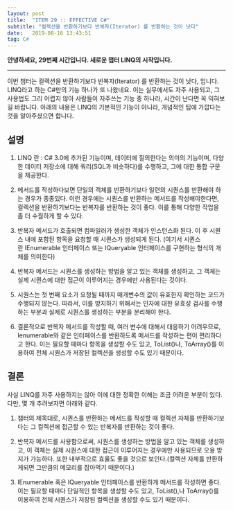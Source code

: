```yaml
---
layout: post
title:  "ITEM 29 :: EFFECTIVE C#"
subtitle: "컬렉션을 반환하기보다 반복자(Iterator) 를 반환하는 것이 낫다"
date:   2019-08-16 13:43:51
tag: C#
---
```


**안녕하세요, 29번째 시간입니다. 새로운 챕터 LINQ의 시작입니다.**

___

이번 챕터는 컬렉션을 반환하기보다 반복자(Iterator) 를 반환하는 것이 낫다, 입니다.
LINQ라고 하는 C#만의 기능 하나가 또 나왔네요.
이는 실무에서도 자주 사용되고, 그 사용법도 그리 어렵지 않아 사람들이 자주쓰는 기능 중 하나라, 시간이 난다면 꼭 익혀보길 바랍니다.
아래의 내용은 LINQ의 기본적인 기능이 아니라, 개념적인 팁에 가깝다는 것을 알아주셨으면 합니다.



## 설명


1. LINQ 란 : C# 3.0에 추가된 기능이며, 데이터에 질의한다는 의미의 기능이며, 다양한 데이터 저장소에 대해 쿼리(SQL과 비슷하다)를 수행하고, 그에 대한 통합 구문을 제공한다.



2. 메서드를 작성하다보면 단일의 객체를 반환하기보다 일련의 시퀀스를 반환해야 하는 경우가 종종있다. 이런 경우에는 시퀀스를 반환하는 메서드를 작성해야한다면, 컬렉션을 반환하기보다는 반복자를 반환하는 것이 좋다. 이를 통해 다양한 작업을 좀 더 수월하게 할 수 있다.




3. 반복자 메서드가 호출되면 컴파일러가 생성한 객체가 인스턴스화 된다. 이 후 시퀀스 내에 포함된 항목을 요청할 때 시퀀스가 생성되게 된다. (여기서 시퀀스란 IEnumerable<T> 인터페이스 또는 IQueryable<T> 인터페이스를 구현하는 형식의 개체를 의미한다) 

4. 반복자 메서드는 시퀀스를 생성하는 방법을 알고 있는 객체를 생성하고, 그 객체는 실제 시퀀스에 대한 접근이 이루어지는 경우에만 사용된다는 것이다.


5. 시퀀스는 첫 번째 요소가 요청될 때까지 매개변수의 값이 유효한지 확인하는 코드가 수행되지 않는다. 따라서, 이를 방지하기 위해서는 인자에 대한 유효성 검사를 수행하는 부분과 실제로 시퀀스를 생성하는 부분을 분리해야 한다.

6. 결론적으로 반복자 메서드를 작성할 때, 여러 변수에 대해서 대응하기 어려우므로, Ienumerable<T>와 같은 인터페이스를 반환하도록 메서드를 작성하는 편이 편리하다고 한다. 이는 필요할 때마다 항목을 생성할 수도 있고, ToList()나, ToArray()를 이용하여 전체 시퀀스가 저장된 컬렉션을 생성할 수도 있기 때문이다.



## 결론

사실 LINQ를 자주 사용하지는 않아 이에 대한 정확한 이해는 조금 어려운 부분이 있다. 다만, 몇 개 추려보자면 아래와 같다.

1. 챕터의 제목대로, 시퀀스를 반환하는 메서드를 작성할 때 컬렉션 자체를 반환하기보다는 그 컬렉션에 접근할 수 있는 반복자를 반환하는 것이 좋다.

2. 반복자 메서드를 사용함으로써, 시퀀스를 생성하는 방법을 알고 있는 객체를 생성하고, 이 객체는 실제 시퀀스에 대한 접근이 이루어지는 경우에만 사용되므로 오용 방지가 가능하다. 또한 내부적으로 효율도 좋을 것으로 보인다.(컬렉션 자체를 반환하게되면 그만큼의 메모리를 잡아먹기 때문이다.)

3. IEnumerable<T> 혹은 IQueryable<T> 인터페이스를 반환하게 메서드를 작성하면 좋다. 이는 필요할 때마다 단일적인 항목을 생성할 수도 있고, ToList(),나 ToArray()를 이용하여 전체 시퀀스가 저장된 컬렉션을 생성할 수도 있기 때문이다.

